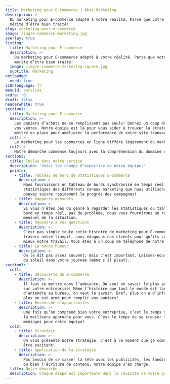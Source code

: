 ```yaml
---
title: Marketing pour E-commerce | Akia Marketing
description: >-
  Du marketing pour E-commerce adapté à votre réalité. Parce que votre panier
  mérite d’être bien traité! 
slug: marketing-pour-e-commerce
image: /img/e-commerce-marketing.jpg
overlay: true
listing:
  title: Marketing pour E-commerce
  description: >-
    Du marketing pour E-commerce adapté à votre réalité. Parce que votre panier
    mérite d’être bien traité!
  image: /img/e-commerce-marketing-square.jpg
  subtitle: Marketing
notloaded:
  need: true
i18nlanguage: fr
menuid: services
ordre: '0'
draft: false
headerwhite: true
section1:
  title: Marketing pour E-commerce
  description: >-
    Les paniers d’achats ne se remplissent pas seuls! Donnez un coup de pouce à
    vos ventes. Notre équipe est là pour vous aider à trouver la stratégie à
    mettre en place pour améliorer la performance de votre site transactionnel!
  col1: >-
    Le marketing pour les commerces en ligne diffère légèrement du marketing digital traditionnel. Des données sont disponibles pour chacun des achats que les clients vont faire, donc il y a beaucoup plus à analyser! Et c’est beaucoup plus excitant puisque les efforts marketing se transforment directements en ventes sur le site web! 
  col2: >-
    Notre démarche commence toujours avec la compréhension du domaine d’expertise. Il est primordial que l’équipe se plonge dans votre domaine pour voir les obstacles et les embûches à surmonter pour exploiter efficacement les opportunités. Dans un monde où les possibilités de publicité augmentent chaque année, il est important de voir clair et de savoir mettre ses oeufs dans les bons paniers.
section2:
  title: Inclus dans notre service
  description: 'Voici les champs d’expertise de notre équipe:'
  points:
    - title: Tableau de bord de statistiques E-commerce
      description: >-
        Nous fournissons un tableau de bords synchronisé en temps réel avec les
        statistiques des différents canaux marketing que nous utilisons. Vous
        pouvez suivre rapidement le progrès des campagnes!
    - title: Rapports mensuels
      description: >-
        Si vous n’êtes pas du genre à regarder les statistiques du tableau de
        bord en temps réel, pas de problème, nous vous fournirons un rapport
        mensuel de la situation.
    - title: Répondre à vos questions
      description: >-
        C’est pas simple toute cette histoire de marketing pour E-commerce. À
        travers notre travail, nous éduquons nos clients pour qu’ils comprennent
        mieux notre travail. Vous êtes à un coup de téléphone de notre équipe!
    - title: La bonne humeur
      description: >-
        On le dit pas assez souvent, mais c’est important. Laissez-nous mettre
        du soleil dans votre journée (même s’il pleut).
section3:
  col1:
    - title: Découverte du e-commerce
      description: >-
        Il faut se mettre dans l’ambiance. On veut en savoir le plus possible
        sur votre entreprise! Même l’histoire que tout le monde est tanné
        d’entendre au bureau, on veut la savoir. Bref, plus on a d’informations,
        plus on est armé pour remplir vos paniers!
    - title: Recherche d’opportunités
      description: >-
        Une fois qu’on comprend bien votre entreprise, c’est le temps de trouver
        la meilleure approche pour vous. C’est le temps de se creuser les
        méninges pour notre équipe! 
  col2:
    - title: Stratégie
      description: >-
        On vous présente notre stratégie. C’est à ce moment que ça commence à
        être excitant! 
    - title: Application de la stratégie
      description: >-
        Pas besoin de se casser la tête avec les publicités, les landings pages
        ou bien l’écriture de contenu, notre équipe s’en charge.
  title: Notre démarche
  description: Chaque étape est importante dans la réussite de votre projet.
---
```


